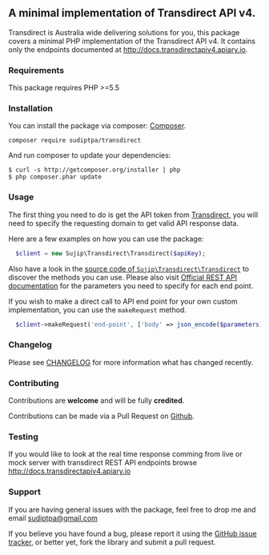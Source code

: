 ## A minimal implementation of Transdirect API v4.

Transdirect is Australia wide delivering solutions for you, this package covers a minimal PHP implementation of the Transdirect API v4. It contains only the endpoints documented at http://docs.transdirectapiv4.apiary.io.

### Requirements

This package requires PHP >=5.5

### Installation

You can install the package via composer: [Composer](http://getcomposer.org/).

```
composer require sudiptpa/transdirect
```

And run composer to update your dependencies:

    $ curl -s http://getcomposer.org/installer | php
    $ php composer.phar update

### Usage

The first thing you need to do is get the API token from [Transdirect](https://www.transdirect.com.au/), you will need to specify the requesting domain to get valid API response data.

Here are a few examples on how you can use the package:

```php
  $client = new Sujip\Transdirect\Transdirect($apiKey);  
```
Also have a look in the [source code of `Sujip\Transdirect\Transdirect`](https://github.com/sudiptpa/transdirect/blob/master/src/Transdirect.php) to discover the methods you can use. Please also visit [Official REST API documentation](http://docs.transdirectapiv4.apiary.io) for the parameters you need to specify for each end point.

If you wish to make a direct call to API end point for your own custom implementation, you can use the `makeRequest` method.

```php
  $client->makeRequest('end-point', ['body' => json_encode($parameters)]);
```

### Changelog

Please see [CHANGELOG](https://github.com/sudiptpa/transdirect/blob/master/CHANGELOG.md) for more information what has changed recently.

### Contributing

Contributions are **welcome** and will be fully **credited**.

Contributions can be made via a Pull Request on [Github](https://github.com/sudiptpa/paypal-ipn).



### Testing

If you would like to look at the real time response comming from live or mock server with transdirect REST API endpoints browse http://docs.transdirectapiv4.apiary.io



### Support

If you are having general issues with the package, feel free to drop me and email [sudiptpa@gmail.com](mailto:sudiptpa@gmail.com)

If you believe you have found a bug, please report it using the [GitHub issue tracker](https://github.com/sudiptpa/paypal-ipn/issues),
or better yet, fork the library and submit a pull request.
